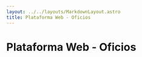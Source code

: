 ```yaml
---
layout: ../../layouts/MarkdownLayout.astro
title: Plataforma Web - Oficios
---
```


# Plataforma Web - Oficios
